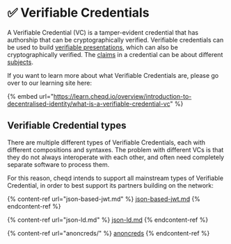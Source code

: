 # ✅ Verifiable Credentials

A Verifiable Credential (VC) is a tamper-evident credential that has authorship that can be cryptographically verified. Verifiable credentials can be used to build [verifiable presentations](https://www.w3.org/TR/vc-data-model/#dfn-verifiable-presentations), which can also be cryptographically verified. The [claims](https://www.w3.org/TR/vc-data-model/#dfn-claims) in a credential can be about different [subjects](https://www.w3.org/TR/vc-data-model/#dfn-subjects).

If you want to learn more about what Verifiable Credentials are, please go over to our learning site here:

{% embed url="https://learn.cheqd.io/overview/introduction-to-decentralised-identity/what-is-a-verifiable-credential-vc" %}

## Verifiable Credential types

There are multiple different types of Verifiable Credentials, each with different compositions and syntaxes. The problem with different VCs is that they do not always interoperate with each other, and often need completely separate software to process them.

For this reason, cheqd intends to support all mainstream types of Verifiable Credential, in order to best support its partners building on the network:

{% content-ref url="json-based-jwt.md" %}
[json-based-jwt.md](json-based-jwt.md)
{% endcontent-ref %}

{% content-ref url="json-ld.md" %}
[json-ld.md](json-ld.md)
{% endcontent-ref %}

{% content-ref url="anoncreds/" %}
[anoncreds](anoncreds/)
{% endcontent-ref %}
